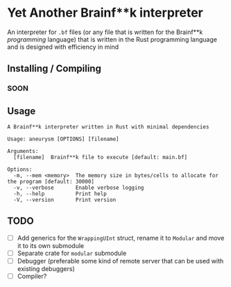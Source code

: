 # Yet Another Brainf**k interpreter

An interpreter for `.bf` files (or any file that is written for the Brainf\*\*k *programming* language) that is written in the Rust programming language and is designed with efficiency in mind

## Installing / Compiling

### SOON

## Usage

```text
A Brainf**k interpreter written in Rust with minimal dependencies

Usage: aneurysm [OPTIONS] [filename]

Arguments:
  [filename]  Brainf**k file to execute [default: main.bf]

Options:
  -m, --mem <memory>  The memory size in bytes/cells to allocate for the program [default: 30000]
  -v, --verbose       Enable verbose logging
  -h, --help          Print help
  -V, --version       Print version
```

## TODO

- [ ] Add generics for the `WrappingUInt` struct, rename it to `Modular` and move it to its own submodule
- [ ] Separate crate for `modular` submodule
- [ ] Debugger (preferable some kind of remote server that can be used with existing debuggers)
- [ ] Compiler?
